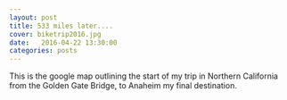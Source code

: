 ```yaml
---
layout: post
title: 533 miles later....
cover: biketrip2016.jpg
date:   2016-04-22 13:30:00
categories: posts
---
```



This is the google map outlining the start of my trip in Northern California from the Golden Gate Bridge, to Anaheim my final destination.




